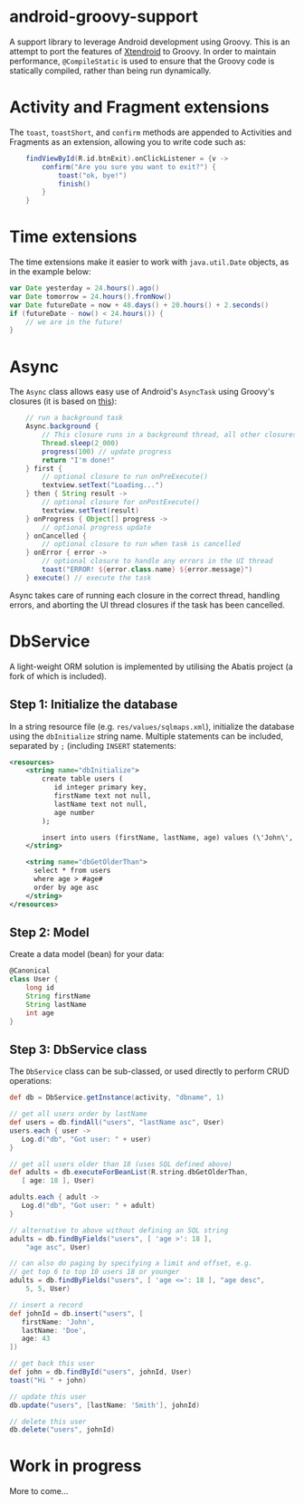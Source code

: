 # android-groovy-support

A support library to leverage Android development using Groovy. This is an attempt to port the features of [Xtendroid][] to Groovy. In order to maintain performance, ```@CompileStatic``` is used to ensure that the Groovy code is statically compiled, rather than being run dynamically.

# Activity and Fragment extensions

The ```toast```, ```toastShort```, and ```confirm``` methods are appended to Activities and Fragments as an extension, allowing you to write code such as:

```groovy
    findViewById(R.id.btnExit).onClickListener = {v ->
        confirm("Are you sure you want to exit?") {
            toast("ok, bye!")
            finish()
        }
    }
```

# Time extensions

The time extensions make it easier to work with ```java.util.Date``` objects, as in the example below:

```groovy
var Date yesterday = 24.hours().ago()
var Date tomorrow = 24.hours().fromNow()
var Date futureDate = now + 48.days() + 20.hours() + 2.seconds()
if (futureDate - now() < 24.hours()) {
    // we are in the future!
}
```

# Async

The ```Async``` class allows easy use of Android's ```AsyncTask``` using Groovy's closures (it is based on [this][fluent]):

```groovy
    // run a background task
    Async.background {
        // This closure runs in a background thread, all other closures run in UI thread
        Thread.sleep(2_000)
        progress(100) // update progress
        return "I'm done!"
    } first {
        // optional closure to run onPreExecute()
        textview.setText("Loading...")
    } then { String result ->
        // optional closure for onPostExecute()
        textview.setText(result)
    } onProgress { Object[] progress ->
        // optional progress update
    } onCancelled {
        // optional closure to run when task is cancelled
    } onError { error ->
        // optional closure to handle any errors in the UI thread
        toast("ERROR! ${error.class.name} ${error.message}")
    } execute() // execute the task
```

Async takes care of running each closure in the correct thread, handling errors, and aborting the UI thread closures if the task has been cancelled.

# DbService

A light-weight ORM solution is implemented by utilising the Abatis project (a fork of which is included).

## Step 1: Initialize the database

In a string resource file (e.g. ```res/values/sqlmaps.xml```), initialize the database using the ```dbInitialize``` string name. Multiple statements can be included, separated by ```;``` (including ```INSERT``` statements:

```xml
<resources>
    <string name="dbInitialize">
        create table users (
           id integer primary key,
           firstName text not null,
           lastName text not null,
           age number
        );

        insert into users (firstName, lastName, age) values (\'John\', \'Smith\', 25);
    </string>

    <string name="dbGetOlderThan">
      select * from users
      where age > #age#
      order by age asc
    </string>
</resources>
```

## Step 2: Model

Create a data model (bean) for your data:

```groovy
@Canonical
class User {
    long id
    String firstName
    String lastName
    int age
}
```

## Step 3: DbService class

The ```DbService``` class can be sub-classed, or used directly to perform CRUD operations:

```groovy
def db = DbService.getInstance(activity, "dbname", 1)

// get all users order by lastName
def users = db.findAll("users", "lastName asc", User)
users.each { user ->
   Log.d("db", "Got user: " + user)
}

// get all users older than 18 (uses SQL defined above)
def adults = db.executeForBeanList(R.string.dbGetOlderThan,
   [ age: 18 ], User)

adults.each { adult ->
   Log.d("db", "Got user: " + adult)
}

// alternative to above without defining an SQL string
adults = db.findByFields("users", [ 'age >': 18 ],
    "age asc", User)

// can also do paging by specifying a limit and offset, e.g.
// get top 6 to top 10 users 18 or younger
adults = db.findByFields("users", [ 'age <=': 18 ], "age desc",
    5, 5, User)

// insert a record
def johnId = db.insert("users", [
   firstName: 'John',
   lastName: 'Doe',
   age: 43
])

// get back this user
def john = db.findById("users", johnId, User)
toast("Hi " + john)

// update this user
db.update("users", [lastName: 'Smith'], johnId)

// delete this user
db.delete("users", johnId)
```

# Work in progress

More to come...

   [Xtendroid]: https://github.com/tobykurien/Xtendroid
   [fluent]: https://gist.github.com/melix/355185ffbc1332952cc8
